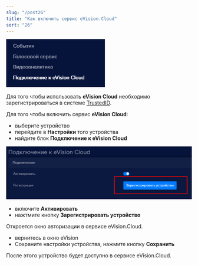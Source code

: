 ```yaml
---
slug: "/post26"
title: "Как включить сервис eVision.Cloud"
sort: "26"
---
```


![](images/Aspose.Words.374291bc-21e0-4dc1-8208-7b6db552d3f3.177.png)

Для того чтобы использовать **eVision Cloud**  необходимо зарегистрироваться в системе [TrustedID](https://trusted.plus/id/).

Для того чтобы включить сервис **eVision Cloud**: 

- выберите устройство
- перейдите в **Настройки** того устройства
- найдите блок **Подключение к eVision Cloud**

![](images/Aspose.Words.374291bc-21e0-4dc1-8208-7b6db552d3f3.178.png)

- включите **Активировать** 
- нажтмите кнопку **Зарегистрировать устройство**

Откроется окно авторизации в сервисе eVision.Cloud. 

- вернитесь в окно eVision
- Сохраните настройки устройства, нажмите кнопку **Сохранить**

После этого устройство будет доступно в сервисе eVision.Cloud.